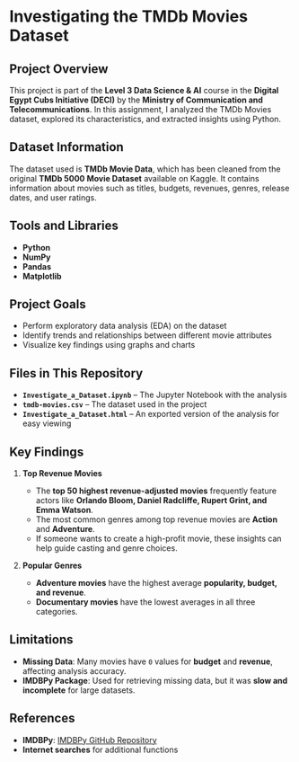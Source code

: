 # Investigating the TMDb Movies Dataset

## Project Overview  
This project is part of the **Level 3 Data Science & AI** course in the **Digital Egypt Cubs Initiative (DECI)** by the **Ministry of Communication and Telecommunications**. In this assignment, I analyzed the TMDb Movies dataset, explored its characteristics, and extracted insights using Python.

## Dataset Information  
The dataset used is **TMDb Movie Data**, which has been cleaned from the original **TMDb 5000 Movie Dataset** available on Kaggle. It contains information about movies such as titles, budgets, revenues, genres, release dates, and user ratings.

## Tools and Libraries  
- **Python**  
- **NumPy**  
- **Pandas**  
- **Matplotlib**  

## Project Goals  
- Perform exploratory data analysis (EDA) on the dataset  
- Identify trends and relationships between different movie attributes  
- Visualize key findings using graphs and charts  

## Files in This Repository  
- **`Investigate_a_Dataset.ipynb`** – The Jupyter Notebook with the analysis  
- **`tmdb-movies.csv`** – The dataset used in the project  
- **`Investigate_a_Dataset.html`** – An exported version of the analysis for easy viewing  

## Key Findings  
1. **Top Revenue Movies**  
   - The **top 50 highest revenue-adjusted movies** frequently feature actors like **Orlando Bloom, Daniel Radcliffe, Rupert Grint, and Emma Watson**.  
   - The most common genres among top revenue movies are **Action** and **Adventure**.  
   - If someone wants to create a high-profit movie, these insights can help guide casting and genre choices.

2. **Popular Genres**  
   - **Adventure movies** have the highest average **popularity, budget, and revenue**.  
   - **Documentary movies** have the lowest averages in all three categories.

## Limitations  
- **Missing Data**: Many movies have `0` values for **budget** and **revenue**, affecting analysis accuracy.  
- **IMDBPy Package**: Used for retrieving missing data, but it was **slow and incomplete** for large datasets.

## References  
- **IMDBPy**: [IMDBPy GitHub Repository](https://github.com/RyanMarcus/imdbpy)  
- **Internet searches** for additional functions  
